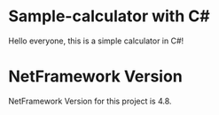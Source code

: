 # Sample-calculator with C#
Hello everyone, this is a simple calculator in C#!

# NetFramework Version
NetFramework Version for this project is 4.8.
